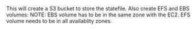 This will create a S3 bucket to store the statefile.
Also create EFS and EBS volumes:
NOTE:
 EBS volume has to be in the same zone with the EC2.
 EFS volume needs to be in all availablity zones.
